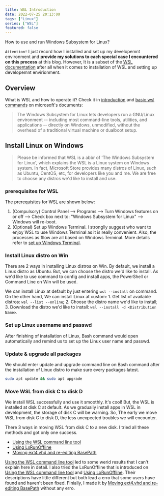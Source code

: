 ```yaml
---
title: WSL Introduction
date: 2022-07-25 20:13:00
tags: ["Linux"]
series: ["WSL"]
featured: false
---
```

How to use and run Windows Subsystem for Linux?

<!--more-->

`Attention!` I just record how I installed and set up my developemnt environment and **provide my solutions to each special case I encountered on this process** at this blog. However, It is a subset of the [WSL documentation](https://learn.microsoft.com/en-us/windows/wsl/) after all when it comes to installation of WSL and setting up developemnt envirionment. 

## Overview
What is WSL and how to operate it? Check it in [introduction](https://learn.microsoft.com/en-us/windows/wsl/about) and [basic wsl commands](https://learn.microsoft.com/en-us/windows/wsl/basic-commands) on microsoft's documents:

>The Windows Subsystem for Linux lets developers run a GNU/Linux environment -- including most command-line tools, utilities, and applications -- directly on Windows, unmodified, without the overhead of a traditional virtual machine or dualboot setup.

## Install Linux on Windows
>Please be informed that WSL is a abbr of 'The Windows Subsystem for Linux', which explains the WSL is a Linux system on Windows system. In fact, Microsoft Store provides many distros of Linux, such as Ubuntu, CentOS, etc, for developers like you and me. We are free to choose any distros we'd like to install and use.

### prerequisites for WSL
The prerequisites for WSL are shown below:
1. (Compulsory) Control Panel --> Programs --> Turn Windows features on or off --> Check box next to: "Windows Subsystem for Linux" --> Windows will re-boot.
2. (Optional) Set up Windows Terminal. I stronglly suggest who want to enjoy WSL to use Windows Terminal as it is really convenient. Also, the processes as fllow are all based on Windows Terminal. More details refer to [set up Windows Terminal](https://learn.microsoft.com/en-us/windows/terminal/get-started).

### Install Linux distro on Win
There are 2 ways in installing Linux distros on Win. By default, we install a Linux distro as Ubuntu. But, we can choose the distro we'd like to install. As we'd like to use command to config and install apps, the PowerShell or Command Line on Win will be used.

We can install Linux at default by just entering `wsl --install` on command. On the other hand, We can install Linux at custom: 1. Get list of available distros: `wsl --list --online`; 2. Choose the distro name we'd like to install; 3. Download the distro we'd like to install: `wsl --install -d <Distribution Name>`.

### Set up Linux username and passwd
After finishing of installation of Linux, Bash command would open automatically and remind us to set up the Linux user name and passwd. 

### Update & upgrade all packages
We should enter update and upgrade command line on Bash command after the installation of Linux distro to make sure every packages latest.

```Bash
sudo apt update && sudo apt upgrade
```

### Move WSL from disk C to disk D
We install WSL successfully and use it smoothly. It's cool! But, the WSL is installed at disk C at default. As we gradually install apps in WSL in development, the storage of disk C will be warning. So, The early we move WSL from disk C to disk D, the less unexpected troubles we will encounter.

There 3 ways in moving WSL from disk C to a new disk. I tried all these methods and got only one success.

- [Using the WSL command line tool](https://stackoverflow.com/a/51767786)
- [Using LxRunOffline](https://learnku.com/articles/46234)
- [Moving ext4.vhd and re-editing BasePath](https://www.msftnext.com/how-to-move-the-wsl-linux-subsystem-to-another-disk-or-partition/)

[Using the WSL command line tool](https://stackoverflow.com/a/51767786) led to some werid results that I can't explain here in detail. I also tried the LxRunOffline that is introduced on [Using the WSL command line tool](https://stackoverflow.com/a/51767786) and [Using LxRunOffline](https://learnku.com/articles/46234). Their descriptions have little different but both lead a erro that some users have found and haven't been fixed. Finially, I made it by [Moving ext4.vhd and re-editing BasePath](https://www.msftnext.com/how-to-move-the-wsl-linux-subsystem-to-another-disk-or-partition/) without any erro.

